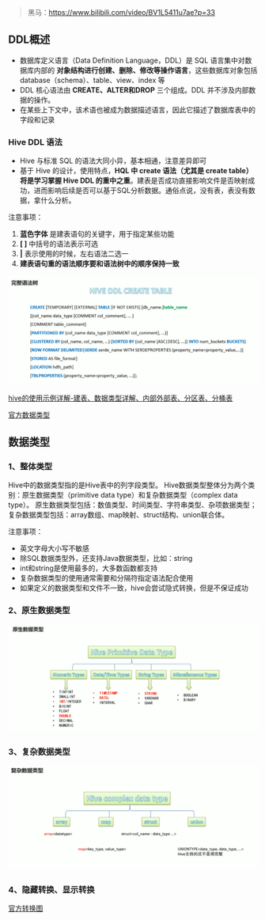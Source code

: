 > 黑马：https://www.bilibili.com/video/BV1L5411u7ae?p=33

##  DDL概述



+ 数据库定义语言（Data Definition Language，DDL）是 SQL 语言集中对数据库内部的 **对象结构进行创建、删除、修改等操作语言**，这些数据库对象包括 database（schema）、table、view、index 等
+ DDL 核心语法由 **CREATE、ALTER和DROP** 三个组成。DDL 并不涉及内部数据的操作。
+ 在某些上下文中，该术语也被成为数据描述语言，因此它描述了数据库表中的字段和记录



### Hive DDL 语法

+ Hive 与标准 SQL 的语法大同小异，基本相通，注意差异即可
+ 基于 Hive 的设计，使用特点，**HQL 中 create 语法（尤其是 create table）将是学习掌握 Hive DDL 的重中之重**。建表是否成功直接影响文件是否映射成功，进而影响后续是否可以基于SQL分析数据。通俗点说，没有表，表没有数据，拿什么分析。




注意事项：

1. **蓝色字体** 是建表语句的关键字，用于指定某些功能
2. **[ ]** 中括号的语法表示可选
3. **|** 表示使用的时候，左右语法二选一
4. **建表语句重的语法顺序要和语法树中的顺序保持一致**

![image-20230912230939274](images/1、概述/image-20230912230939274.png)



[hive的使用示例详解-建表、数据类型详解、内部外部表、分区表、分桶表](https://blog.csdn.net/chenwewi520feng/article/details/131047246)

[官方数据类型](https://cwiki.apache.org/confluence/display/Hive/LanguageManual+DDL)



## 数据类型

### 1、整体类型

Hive中的数据类型指的是Hive表中的列字段类型。
Hive数据类型整体分为两个类别：原生数据类型（primitive data type）和复杂数据类型（complex data type）。
原生数据类型包括：数值类型、时间类型、字符串类型、杂项数据类型；
复杂数据类型包括：array数组、map映射、struct结构、union联合体。

注意事项：

- 英文字母大小写不敏感
- 除SQL数据类型外，还支持Java数据类型，比如：string
- int和string是使用最多的，大多数函数都支持
- 复杂数据类型的使用通常需要和分隔符指定语法配合使用
- 如果定义的数据类型和文件不一致，hive会尝试隐式转换，但是不保证成功



### 2、原生数据类型

![image-20230912231458169](images/1、概述/image-20230912231458169.png)

### 3、复杂数据类型

![image-20230912231547676](images/1、概述/image-20230912231547676.png)

### 4、隐藏转换、显示转换

[官方转换图](https://cwiki.apache.org/confluence/display/Hive/LanguageManual+Types)